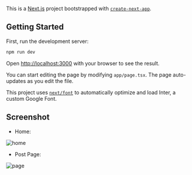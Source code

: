 This is a [Next.js](https://nextjs.org/) project bootstrapped with [`create-next-app`](https://github.com/vercel/next.js/tree/canary/packages/create-next-app).

## Getting Started

First, run the development server:

```bash
npm run dev
```

Open [http://localhost:3000](http://localhost:3000) with your browser to see the result.

You can start editing the page by modifying `app/page.tsx`. The page auto-updates as you edit the file.

This project uses [`next/font`](https://nextjs.org/docs/basic-features/font-optimization) to automatically optimize and load Inter, a custom Google Font.

## Screenshot

- Home:

![home](https://cdn.discordapp.com/attachments/702797283795927123/1202648311786643526/Screenshot_116.png?ex=65ce3885&is=65bbc385&hm=4d54d18ab06c91494931f5c612ff683a851ed00abbd5ee0ec9a7e2444f20a8cb&)

- Post Page:

![page](https://cdn.discordapp.com/attachments/702797283795927123/1202648312088367184/Screenshot_117.png?ex=65ce3885&is=65bbc385&hm=2ec4035cd449f968144185e6919054d420dae13d79c29c3fdca14c552c467e0f&)
